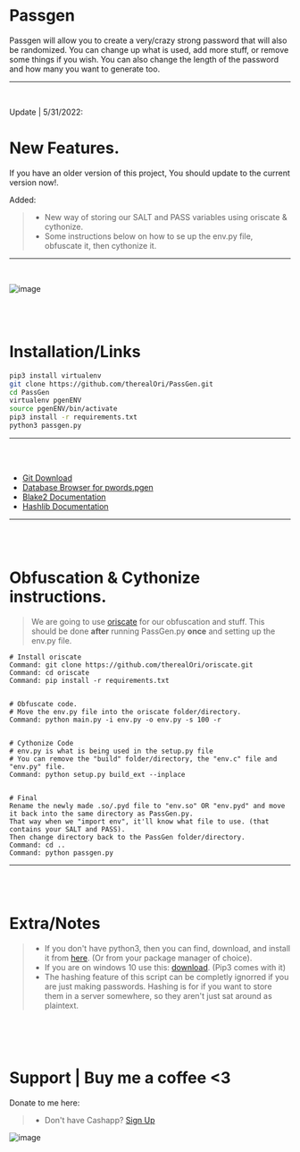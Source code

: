 # Passgen
Passgen will allow you to create a very/crazy strong password that will also be randomized.
You can change up what is used, add more stuff, or remove some things if you wish. You can also change the length of the password and how many you want to generate too.
__ __

<br />

Update | 5/31/2022:
# New Features.
If you have an older version of this project, You should update to the current version now!.

Added:
> - New way of storing our SALT and PASS variables using oriscate & cythonize.
> - Some instructions below on how to se up the env.py file, obfuscate it, then cythonize it.

__ __

<br />

![image](https://user-images.githubusercontent.com/45724082/162041412-537d797a-0fa4-4d9e-8e9f-f3635b19e160.png)





<br />
<br />

# Installation/Links

```zsh
pip3 install virtualenv
git clone https://github.com/therealOri/PassGen.git
cd PassGen
virtualenv pgenENV
source pgenENV/bin/activate
pip3 install -r requirements.txt
python3 passgen.py
```
__ __

<br />
<br />

- [Git Download](https://git-scm.com/downloads)
- [Database Browser for pwords.pgen](https://sqlitebrowser.org/dl/)
- [Blake2 Documentation](https://www.blake2.net)
- [Hashlib Documentation](https://docs.python.org/3/library/hashlib.html)
__ __

<br />
<br />

# Obfuscation & Cythonize instructions.
> We are going to use [oriscate](https://github.com/therealOri/oriscate) for our obfuscation and stuff. This should be done **after** running PassGen.py **once** and setting up the env.py file.
```
# Install oriscate
Command: git clone https://github.com/therealOri/oriscate.git
Command: cd oriscate
Command: pip install -r requirements.txt


# Obfuscate code.
# Move the env.py file into the oriscate folder/directory.
Command: python main.py -i env.py -o env.py -s 100 -r


# Cythonize Code
# env.py is what is being used in the setup.py file
# You can remove the "build" folder/directory, the "env.c" file and "env.py" file.
Command: python setup.py build_ext --inplace


# Final
Rename the newly made .so/.pyd file to "env.so" OR "env.pyd" and move it back into the same directory as PassGen.py. 
That way when we "import env", it'll know what file to use. (that contains your SALT and PASS).
Then change directory back to the PassGen folder/directory.
Command: cd ..
Command: python passgen.py
```

__ __

<br />
<br />

# Extra/Notes
> - If you don't have python3, then you can find, download, and install it from [here](https://www.python.org/downloads/). (Or from your package manager of choice).
> - If you are on windows 10 use this: [download](https://www.python.org/ftp/python/3.10.3/python-3.10.3-amd64.exe). (Pip3 comes with it)
> - The hashing feature of this script can be completly ignorred if you are just making passwords. Hashing is for if you want to store them in a server somewhere, so they aren't just sat around as plaintext.

<br />
<br />
<br />

# Support  |  Buy me a coffee <3
Donate to me here:
> - Don't have Cashapp? [Sign Up](https://cash.app/app/TKWGCRT)

![image](https://user-images.githubusercontent.com/45724082/158000721-33c00c3e-68bb-4ee3-a2ae-aefa549cfb33.png)

